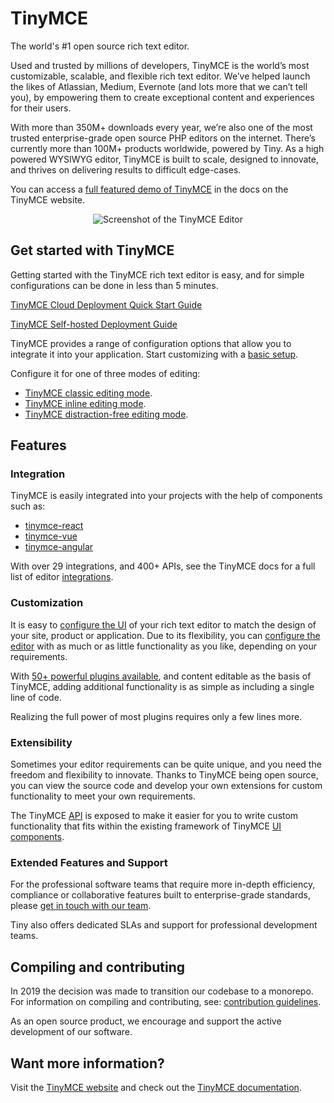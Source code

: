 # TinyMCE

The world's #1 open source rich text editor.

Used and trusted by millions of developers, TinyMCE is the world’s most customizable, scalable, and flexible rich text editor. We’ve helped launch the likes of Atlassian, Medium, Evernote (and lots more that we can’t tell you), by empowering them to create exceptional content and experiences for their users.

With more than 350M+ downloads every year, we’re also one of the most trusted enterprise-grade open source PHP editors on the internet. There’s currently more than 100M+ products worldwide, powered by Tiny. As a high powered WYSIWYG editor, TinyMCE is built to scale, designed to innovate, and thrives on delivering results to difficult edge-cases.

You can access a [full featured demo of TinyMCE](https://www.tiny.cloud/docs/demo/full-featured/) in the docs on the TinyMCE website.

<p align="center">
  <img alt="Screenshot of the TinyMCE Editor" src="https://www.tiny.cloud/storage/github-readme-images/tinymce-editor.png"\>
</p>

## Get started with TinyMCE

Getting started with the TinyMCE rich text editor is easy, and for simple configurations can be done in less than 5 minutes.

[TinyMCE Cloud Deployment Quick Start Guide](https://www.tiny.cloud/docs/quick-start/)

[TinyMCE Self-hosted Deployment Guide](https://www.tiny.cloud/docs/general-configuration-guide/advanced-install/)

TinyMCE provides a range of configuration options that allow you to integrate it into your application. Start customizing with a [basic setup](https://www.tiny.cloud/docs/general-configuration-guide/basic-setup/).

Configure it for one of three modes of editing:

- [TinyMCE classic editing mode](https://www.tiny.cloud/docs/general-configuration-guide/use-tinymce-classic/).
- [TinyMCE inline editing mode](https://www.tiny.cloud/docs/general-configuration-guide/use-tinymce-inline/).
- [TinyMCE distraction-free editing mode](https://www.tiny.cloud/docs/general-configuration-guide/use-tinymce-distraction-free/).

## Features

### Integration

TinyMCE is easily integrated into your projects with the help of components such as:

- [tinymce-react](https://github.com/tinymce/tinymce-react)
- [tinymce-vue](https://github.com/tinymce/tinymce-vue)
- [tinymce-angular](https://github.com/tinymce/tinymce-angular)

With over 29 integrations, and 400+ APIs, see the TinyMCE docs for a full list of editor [integrations](https://www.tiny.cloud/docs/integrations/).

### Customization

It is easy to [configure the UI](https://www.tiny.cloud/docs/general-configuration-guide/customize-ui/) of your rich text editor to match the design of your site, product or application. Due to its flexibility, you can [configure the editor](https://www.tiny.cloud/docs/general-configuration-guide/basic-setup/) with as much or as little functionality as you like, depending on your requirements.

With [50+ powerful plugins available](https://www.tiny.cloud/apps/), and content editable as the basis of TinyMCE, adding additional functionality is as simple as including a single line of code.

Realizing the full power of most plugins requires only a few lines more.

### Extensibility

Sometimes your editor requirements can be quite unique, and you need the freedom and flexibility to innovate. Thanks to TinyMCE being open source, you can view the source code and develop your own extensions for custom functionality to meet your own requirements.

The TinyMCE [API](https://www.tiny.cloud/docs/api/) is exposed to make it easier for you to write custom functionality that fits within the existing framework of TinyMCE [UI components](https://www.tiny.cloud/docs/ui-components/).

### Extended Features and Support

For the professional software teams that require more in-depth efficiency, compliance or collaborative features built to enterprise-grade standards, please [get in touch with our team](https://www.tiny.cloud/contact/).

Tiny also offers dedicated SLAs and support for professional development teams.

## Compiling and contributing

In 2019 the decision was made to transition our codebase to a monorepo. For information on compiling and contributing, see: [contribution guidelines](https://github.com/tinymce/tinymce/blob/master/CONTRIBUTING.md).

As an open source product, we encourage and support the active development of our software.

## Want more information?

Visit the [TinyMCE website](https://tiny.cloud/) and check out the [TinyMCE documentation](https://www.tiny.cloud/docs/).

